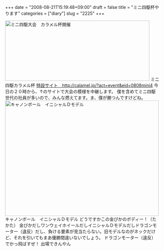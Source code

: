 +++
date = "2008-08-21T15:19:48+09:00"
draft = false
title = "ミニ四駆杯やります"
categories = ["diary"]
slug = "2225"
+++

<a href="http://calamel.jp/?act=event&eid=0808mini4" target="_blank">
<img class="img1" height="196" width="470" alt="ミニ四駆大会　カラメル杯開催" src="http://calamel.jp/img/top/main_1_080818.gif"/></a>
ミニ四駆カラメル杯
<a href="http://calamel.jp/?act=event&eid=0808mini4" target="_blank">特設サイト　http://calamel.jp/?act=event&eid=0808mini4</a>
今日の２０時から、↑のサイトで大会の模様を中継します。
僕を含めてミニ四駆世代の社員が多いので、みんな燃えてます。ま、僕が勝つんですけどね。
<a href="http://www.flickr.com/photos/h-b-k-r/2782790405/" title="キャノンボール　イニシャルＤモデル by イエイリ, on Flickr"><img src="http://farm4.static.flickr.com/3190/2782790405_5562b830ee.jpg" width="500" height="375" alt="キャノンボール　イニシャルＤモデル" /></a>
キャノンボール　イニシャルＤモデル
どうですかこの金ぴかのボディー！（たかた）
金ぴかだしワンウェイホイールだしイニシャルＤモデルだしドラゴンモーター（違反）だし、負ける要素が見当たらない。旧モデルなのがネックだけど、それを引いてもまあ優勝間違いないでしょう。
ドラゴンモーター（違反）でかっ飛ばすぜ！
出場できんやん

